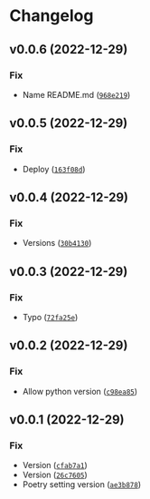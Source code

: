 # Changelog

<!--next-version-placeholder-->

## v0.0.6 (2022-12-29)
### Fix
* Name README.md ([`968e219`](https://github.com/Luferov/graphene-fastapi-subscriptions/commit/968e219f54b9453b484b4b14970eba111bbb328a))

## v0.0.5 (2022-12-29)
### Fix
* Deploy ([`163f08d`](https://github.com/Luferov/graphene-fastapi-subscriptions/commit/163f08d3294003148cde99db884a6c8720e49b11))

## v0.0.4 (2022-12-29)
### Fix
* Versions ([`30b4130`](https://github.com/Luferov/graphene-fastapi-subscription/commit/30b4130968a653a1f41fe1a62d10bc12519ef409))

## v0.0.3 (2022-12-29)
### Fix
* Typo ([`72fa25e`](https://github.com/Luferov/graphene-fastapi-subscription/commit/72fa25ea3a61720239a4a3117515fdb9484d8be2))

## v0.0.2 (2022-12-29)
### Fix
* Allow python version ([`c98ea85`](https://github.com/Luferov/graphene-fastapi-subscription/commit/c98ea8571addafef35b14d3499934e6d45b17aec))

## v0.0.1 (2022-12-29)
### Fix
* Version ([`cfab7a1`](https://github.com/Luferov/graphene-fastapi-subscription/commit/cfab7a13d1c9a5e8bb5a6c5d0d78e1f087065b22))
* Version ([`26c7605`](https://github.com/Luferov/graphene-fastapi-subscription/commit/26c7605e8b6a833857e386dde4beea267643ba31))
* Poetry setting version ([`ae3b878`](https://github.com/Luferov/graphene-fastapi-subscription/commit/ae3b878d6bef4599b496adf1d387eca7235a0447))
